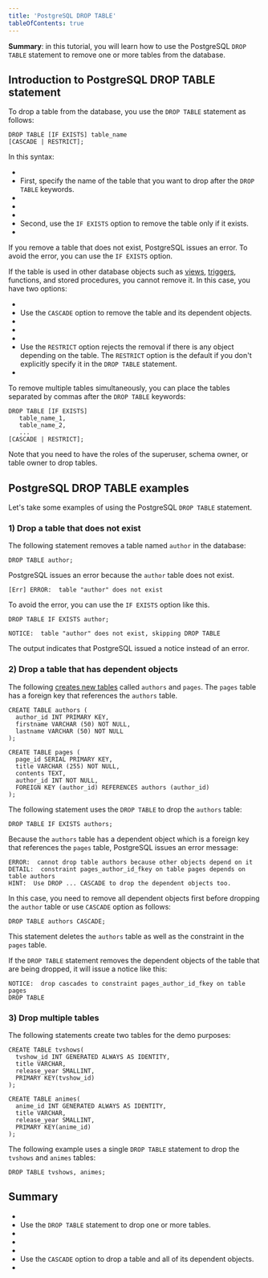 ```yaml
---
title: 'PostgreSQL DROP TABLE'
tableOfContents: true
---
```



**Summary**: in this tutorial, you will learn how to use the PostgreSQL `DROP TABLE` statement to remove one or more tables from the database.





## Introduction to PostgreSQL DROP TABLE statement





To drop a table from the database, you use the `DROP TABLE` statement as follows:





```
DROP TABLE [IF EXISTS] table_name
[CASCADE | RESTRICT];
```





In this syntax:





- 
- First, specify the name of the table that you want to drop after the `DROP TABLE` keywords.
- 
-
- 
- Second, use the `IF EXISTS` option to remove the table only if it exists.
- 





If you remove a table that does not exist, PostgreSQL issues an error. To avoid the error, you can use the `IF EXISTS` option.





If the table is used in other database objects such as [views](https://www.postgresqltutorial.com/postgresql-views/), [triggers](https://www.postgresqltutorial.com/postgresql-triggers/enable-triggers/), functions, and stored procedures, you cannot remove it. In this case, you have two options:





- 
- Use the `CASCADE` option to remove the table and its dependent objects.
- 
-
- 
- Use the `RESTRICT` option rejects the removal if there is any object depending on the table. The `RESTRICT` option is the default if you don't explicitly specify it in the `DROP TABLE` statement.
- 





To remove multiple tables simultaneously, you can place the tables separated by commas after the `DROP TABLE` keywords:





```
DROP TABLE [IF EXISTS]
   table_name_1,
   table_name_2,
   ...
[CASCADE | RESTRICT];
```





Note that you need to have the roles of the superuser, schema owner, or table owner to drop tables.





## PostgreSQL DROP TABLE examples





Let's take some examples of using the PostgreSQL `DROP TABLE` statement.





### 1) Drop a table that does not exist





The following statement removes a table named `author` in the database:





```
DROP TABLE author;
```





PostgreSQL issues an error because the `author` table does not exist.





```
[Err] ERROR:  table "author" does not exist
```





To avoid the error, you can use the `IF EXISTS` option like this.





```
DROP TABLE IF EXISTS author;
```





```
NOTICE:  table "author" does not exist, skipping DROP TABLE
```





The output indicates that PostgreSQL issued a notice instead of an error.





### 2) Drop a table that has dependent objects





The following [creates new tables](/docs/postgresql/postgresql-create-table "PostgreSQL CREATE TABLE") called `authors` and `pages`. The `pages` table has a foreign key that references the `authors` table.





```
CREATE TABLE authors (
  author_id INT PRIMARY KEY,
  firstname VARCHAR (50) NOT NULL,
  lastname VARCHAR (50) NOT NULL
);

CREATE TABLE pages (
  page_id SERIAL PRIMARY KEY,
  title VARCHAR (255) NOT NULL,
  contents TEXT,
  author_id INT NOT NULL,
  FOREIGN KEY (author_id) REFERENCES authors (author_id)
);
```





The following statement uses the `DROP TABLE` to drop the `authors` table:





```
DROP TABLE IF EXISTS authors;
```





Because the `authors` table has a dependent object which is a foreign key that references the `pages` table, PostgreSQL issues an error message:





```
ERROR:  cannot drop table authors because other objects depend on it
DETAIL:  constraint pages_author_id_fkey on table pages depends on table authors
HINT:  Use DROP ... CASCADE to drop the dependent objects too.
```





In this case, you need to remove all dependent objects first before dropping the `author` table or use `CASCADE` option as follows:





```
DROP TABLE authors CASCADE;
```





This statement deletes the `authors` table as well as the constraint in the `pages` table.





If the `DROP TABLE` statement removes the dependent objects of the table that are being dropped, it will issue a notice like this:





```
NOTICE:  drop cascades to constraint pages_author_id_fkey on table pages
DROP TABLE
```





### 3) Drop multiple tables





The following statements create two tables for the demo purposes:





```
CREATE TABLE tvshows(
  tvshow_id INT GENERATED ALWAYS AS IDENTITY,
  title VARCHAR,
  release_year SMALLINT,
  PRIMARY KEY(tvshow_id)
);

CREATE TABLE animes(
  anime_id INT GENERATED ALWAYS AS IDENTITY,
  title VARCHAR,
  release_year SMALLINT,
  PRIMARY KEY(anime_id)
);
```





The following example uses a single `DROP TABLE` statement to drop the `tvshows` and `animes` tables:





```
DROP TABLE tvshows, animes;
```





## Summary





- 
- Use the `DROP TABLE` statement to drop one or more tables.
- 
-
- 
- Use the `CASCADE` option to drop a table and all of its dependent objects.
- 



